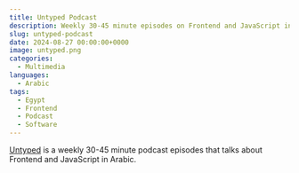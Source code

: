 ```yaml
---
title: Untyped Podcast
description: Weekly 30-45 minute episodes on Frontend and JavaScript in Arabic
slug: untyped-podcast
date: 2024-08-27 00:00:00+0000
image: untyped.png
categories:
  - Multimedia
languages:
  - Arabic
tags:
  - Egypt
  - Frontend
  - Podcast
  - Software
---
```


[Untyped](https://untyped.fm) is a weekly 30-45 minute podcast episodes that talks about Frontend and JavaScript in Arabic.
